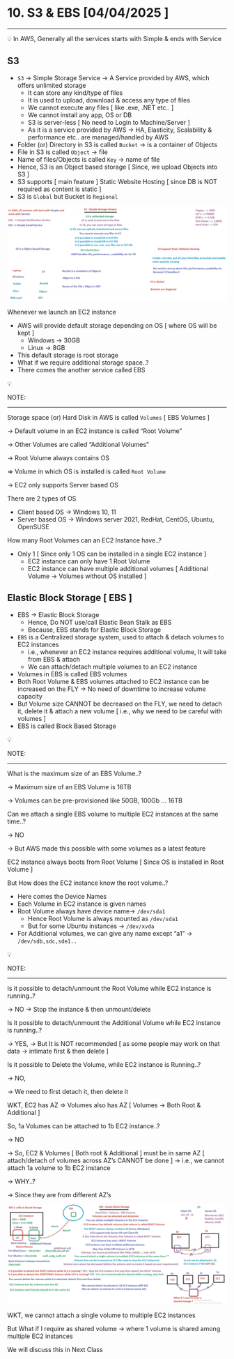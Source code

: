 # 10. S3 & EBS [04/04/2025 ]

---

<aside>
💡 In AWS, Generally all the services starts with Simple & ends with Service

</aside>

## S3

- `S3` → Simple Storage Service → A Service provided by AWS, which offers unlimited storage
    - It can store any kind/type of files
    - It is used to upload, download & access any type of files
    - We cannot execute any files [ like .exe, .NET etc.. ]
    - We cannot install any app, OS or DB
    - S3 is server-less [ No need to Login to Machine/Server ]
    - As it is a service provided by AWS → HA, Elasticity, Scalability & performance etc.. are managed/handled by AWS
- Folder (or) Directory in S3 is called `Bucket` → is a container of Objects
- File in S3 is called `Object` → file
- Name of files/Objects is called `Key` → name of file
- Hence, S3 is an Object based storage [ Since, we upload Objects into S3 ]
- S3 supports [ main feature ] Static Website Hosting [ since DB is NOT required as content is static ]
- S3 is `Global` but Bucket is `Regional`

![image.png](image.png)

Whenever we launch an EC2 instance

- AWS will provide default storage depending on OS [ where OS will be kept ]
    - Windows → 30GB
    - Linux → 8GB
- This default storage is root storage
- What if we require additional storage space..?
- There comes the another service called EBS

<aside>
💡

NOTE:

---

Storage space (or) Hard Disk in AWS is called `Volumes` [ EBS Volumes ]

→ Default volume in an EC2 instance is called “Root Volume”

→ Other Volumes are called “Additional Volumes”

→ Root Volume always contains OS

⇒ Volume in which OS is installed is called `Root Volume` 

→ EC2 only supports Server based OS

There are 2 types of OS

- Client based OS → Windows 10, 11
- Server based OS → Windows server 2021, RedHat, CentOS, Ubuntu, OpenSUSE

How many Root Volumes can an EC2 Instance have..?

- Only 1 [ Since only 1 OS can be installed in a single EC2 instance ]
    - EC2 instance can only have 1 Root Volume
    - EC2 instance can have multiple additional volumes [ Additional Volume → Volumes without OS installed ]
</aside>

## Elastic Block Storage [ EBS ]

- EBS → Elastic Block Storage
    - Hence, Do NOT use/call Elastic Bean Stalk as EBS
    - Because, EBS stands for Elastic Block Storage
- `EBS` is a Centralized storage system, used to attach & detach volumes to EC2 instances
    - i.e., whenever an EC2 instance requires additional volume, It will take from EBS & attach
    - We can attach/detach multiple volumes to an EC2 instance
- Volumes in EBS is called EBS volumes
- Both Root Volume & EBS volumes attached to EC2 instance can be increased on the FLY → No need of downtime to increase volume capacity
- But Volume size CANNOT be decreased on the FLY, we need to detach it, delete it & attach a new volume [ i.e., why we need to be careful with volumes ]
- EBS is called Block Based Storage

<aside>
💡

NOTE:

---

What is the maximum size of an EBS Volume..?

→ Maximum size of an EBS Volume is 16TB

→ Volumes can be pre-provisioned like 50GB, 100Gb … 16TB

Can we attach a single EBS volume to multiple EC2 instances at the same time..?

→ NO

→ But AWS made this possible with some volumes as a latest feature

</aside>

EC2 instance always boots from Root Volume [ Since OS is installed in Root Volume ]

But How does the EC2 instance know the root volume..?

- Here comes the Device Names
- Each Volume in EC2 instance is given names
- Root Volume always have device name→ `/dev/sda1`
    - Hence Root Volume is always mounted as `/dev/sda1`
    - But for some Ubuntu instances → `/dev/xvda`
- For Additional volumes, we can give any name except “a1” → `/dev/sdb,sdc,sde1..`

<aside>
💡

NOTE:

---

Is it possible to detach/unmount the Root Volume while EC2 instance is running..?

→ NO
→ Stop the instance & then unmount/delete

Is it possible to detach/unmount the Additional Volume while EC2 instance is running..?

→ YES, 
→ But It is NOT recommended [ as some people may work on that data → intimate first & then delete ]

Is it possible to Delete the Volume, while EC2 instance is Running..?

→ NO,

→ We need to first detach it, then delete it

WKT, EC2 has AZ ⇒ Volumes also has AZ [ Volumes → Both Root & Additional ]

So, 1a Volumes can be attached to 1b EC2 instance..?

→ NO

→ So, EC2 & Volumes [ Both root & Additional ] must be in same AZ [ attach/detach of volumes across AZ’s CANNOT be done ]
→ i.e., we cannot attach 1a volume to 1b EC2 instance 

→ WHY..?

→ Since they are from different AZ’s 

</aside>

![image.png](image%201.png)

WKT, we cannot attach a single volume to multiple EC2 instances

But What if I require as shared volume → where 1 volume is shared among multiple EC2 instances

We will discuss this in Next Class